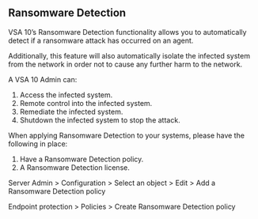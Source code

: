 ## Ransomware Detection
VSA 10’s Ransomware Detection functionality allows you to automatically detect if a ransomware attack has occurred on an agent. 

Additionally, this feature will also automatically isolate the infected system from the network in order not to cause any further harm to the network.

A VSA 10 Admin can:
1. Access the infected system.
2. Remote control into the infected system.
3. Remediate the infected system.
4. Shutdown the infected system to stop the attack.

When applying Ransomware Detection to your systems, please have the following in place:
1. Have a Ransomware Detection policy.
2. A Ransomware Detection license.

Server Admin > Configuration > Select an object > Edit > Add a Ransomware Detection policy

Endpoint protection > Policies > Create Ransomware Detection policy



